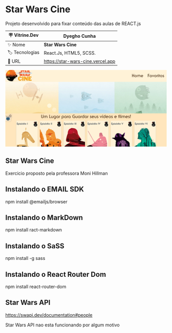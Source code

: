 # Star Wars Cine 

Projeto desenvolvido para fixar conteúdo das aulas de REACT.js

| :placard: Vitrine.Dev |**Dyegho Cunha**
| -------------  | --- |
| :sparkles: Nome        | **Star Wars Cine**
| :label: Tecnologias | React.Js, HTML5, SCSS.
| :rocket: URL         | https://star-wars-cine.vercel.app


<!-- Inserir imagem com a #vitrinedev ao final do link -->
![](https://github.com/DyeghoCunha/sw_cine/blob/master/sw-cineCover.png#vitrinedev)


## Star Wars Cine

Exercicio proposto pela professora Moni Hillman 



## Instalando o EMAIL SDK

npm install @emailjs/browser 

## Instalando o MarkDown

npm install ract-markdown

## Instalando o SaSS

npm install -g sass

## Instalando o React Router Dom

npm install react-router-dom

## Star Wars API 

https://swapi.dev/documentation#people


Star Wars API nao esta funcionando por algum motivo